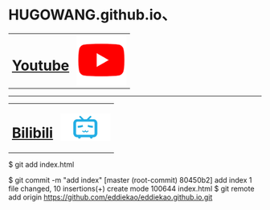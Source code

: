 # HUGOWANG.github.io、
<!DOCTYPE html>
<html>
    <head>
        <meta charset="UTF-8"/><!--網頁編碼-->
        <title>常用網站</title><!--標題-->
    </head>
    <body>
        <table><!--表格-->
            <tr><!--第一行-->
                <td><!--第一格-->
                    <a href="https://www.youtube.com/"><!--網頁鏈接-->
                    <h1>Youtube</h1><!--網頁名字-->
                    <a/>
                </td>
                <td>
                    <a href="https://www.youtube.com/">
                    <img src="圖片/youtbe icon.png" width="100"/><!--圖片-->
                    </a>
                </td>
            </tr>
        </table>
        <hr/><!--分割線-->
        <table><!--表格-->
            <tr><!--第一行-->
                <td><!--第一格-->
                    <a href="https://www.bilibili.com/"><!--網頁鏈接-->
                    <h1>Bilibili</h1><!--網頁名字-->
                    <a/>
                </td>
                <td>
                    <a href="https://www.youtube.com/">
                    <img src="圖片/bilibili icon.png" width="100"/><!--圖片-->
                    </a>
                </td>
            </tr>
        </table>
        </body>
</html>
$ git add index.html

$ git commit -m "add index"
[master (root-commit) 80450b2] add index
 1 file changed, 10 insertions(+)
 create mode 100644 index.html
 $ git remote add origin https://github.com/eddiekao/eddiekao.github.io.git

